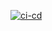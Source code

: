[![ci-cd](https://github.com/ermineaweb/fr.splitviewer.com/actions/workflows/ci-cd.yml/badge.svg)](https://github.com/ermineaweb/fr.splitviewer.com/actions)
